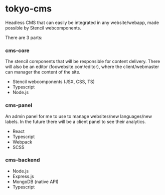 # tokyo-cms
Headless CMS that can easily be integrated in any website/webapp, made possible by Stencil webcomponents.

There are 3 parts:
### cms-core
The stencil components that will be responsible for content delivery. There will also be an editor (foowebsite.com/editor), where the client/webmaster can manager the content of the site.
- Stencil webcomponents (JSX, CSS, TS)
- Typescript
- Node.js
### cms-panel
An admin panel for me to use to manage websites/new languages/new labels. In the future there will be a client panel to see their analytics.
- React
- Typescript
- Webpack
- SCSS
### cms-backend
- Node.js
- Express.js
- MongoDB (native API)
- Typescript
